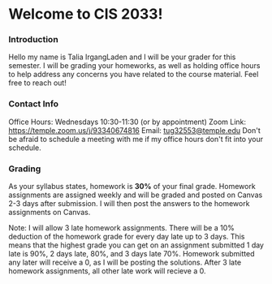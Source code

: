# Welcome to CIS 2033!
### Introduction
 Hello my name is Talia IrgangLaden and I will be your grader for this semester. I will be grading your homeworks, as well as holding office hours to help address any concerns you have related to the course material. Feel free to reach out!
 
 ### Contact Info
 Office Hours: Wednesdays 10:30-11:30 (or by appointment)
 Zoom Link:  https://temple.zoom.us/j/93340674816
 Email: tug32553@temple.edu
 Don't be afraid to schedule a meeting with me if my office hours don't fit into your schedule.
 
 ### Grading
 As your syllabus states, homework is **30%** of your final grade. Homework assignments are assigned weekly and will be graded and posted on Canvas 2-3 days after submission. I will then post the answers to the homework assignments on Canvas.

Note: I will allow 3 late homework assignments. There will be a 10% deduction of the homework grade for every day late up to 3 days. This means that the highest grade you can get on an assignment submitted 1 day late is 90%, 2 days late, 80%, and 3 days late 70%. Homework submitted any later will receive a 0, as I will be posting the solutions. After 3 late homework assignments, all other late work will recieve a 0.


